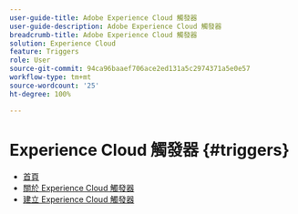 ```yaml
---
user-guide-title: Adobe Experience Cloud 觸發器
user-guide-description: Adobe Experience Cloud 觸發器
breadcrumb-title: Adobe Experience Cloud 觸發器
solution: Experience Cloud
feature: Triggers
role: User
source-git-commit: 94ca96baaef706ace2ed131a5c2974371a5e0e57
workflow-type: tm+mt
source-wordcount: '25'
ht-degree: 100%

---
```


# Experience Cloud 觸發器 {#triggers}

* [首頁](home.md)
* [關於 Experience Cloud 觸發器](overview.md)
* [建立 Experience Cloud 觸發器](create.md)
